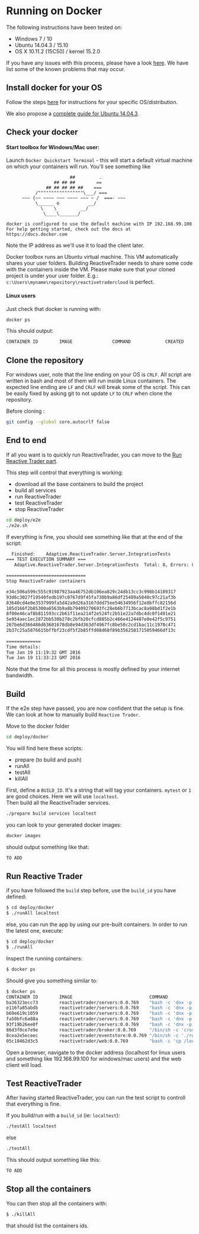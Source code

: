 # Running on Docker

The following instructions have been tested on: 
- Windows 7 / 10
- Ubuntu 14.04.3 / 15.10
- OS X 10.11.2 (15C50) / kernel 15.2.0

If you have any issues with this process, please have a look [here](docker-issues.md). We have list some of the known problems that may occur.

## Install docker for your OS

Follow the steps [here](https://docs.docker.com/engine/installation/) for instructions for your specific OS/distribution.

We also propose a [complete guide for Ubuntu 14.04.3](ubuntu-complete-guide.md).

## Check your docker
#### Start toolbox for Windows/Mac user:
Launch `Docker Quickstart Terminal` - this will start a default virtual machine on which your containers will run. You'll see something like

```
                        ##         .
                  ## ## ##        ==
               ## ## ## ## ##    ===
           /"""""""""""""""""\___/ ===
      ~~~ {~~ ~~~~ ~~~ ~~~~ ~~~ ~ /  ===- ~~~
           \______ o           __/
             \    \         __/
              \____\_______/

docker is configured to use the default machine with IP 192.168.99.100
For help getting started, check out the docs at https://docs.docker.com
``` 

Note the IP address as we'll use it to load the client later.

Docker toolbox runs an Ubuntu virtual machine. This VM automatically shares your user folders. Building ReactiveTrader needs to share some code with the containers inside the VM. Please make sure that your cloned project is under your user folder. E.g.: `c:\Users\myname\repository\reactivetradercloud` is perfect. 

#### Linux users
Just check that docker is running with:

```bash
docker ps
```
This should output:

```bash
CONTAINER ID        IMAGE               COMMAND             CREATED             STATUS              PORTS               NAMES

```

## Clone the repository

For windows user, note that the line ending on your OS is `CRLF`. All script are written in bash and most of them will run inside Linux containers. The expected line ending are `LF` and `CRLF` will break some of the script.
This can be easily fixed by asking git to not update `LF` to `CRLF` when clone the repository. 

Before cloning :
```bash
git config --global core.autocrlf false
```

## End to end

If all you want is to quickly run ReactiveTrader, you can move to the [Run Reactive Trader part](#run-reactive-trader).

This step will control that everything is working:  
 - download all the base containers to build the project
 - build all services
 - run ReactiveTrader
 - test ReactiveTrader
 - stop ReactiveTrader
 
```bash
cd deploy/e2e
./e2e.sh
```

If everything is fine, you should see something like that at the end of the script:
```bash
  Finished:    Adaptive.ReactiveTrader.Server.IntegrationTests
=== TEST EXECUTION SUMMARY ===
   Adaptive.ReactiveTrader.Server.IntegrationTests  Total: 8, Errors: 0, Failed: 0, Skipped: 0, Time: 9.818s

==============================
Stop ReactiveTrader containers

e34c506a599c555c91987923aa46752db106ea829c24db13cc3c998b14109317
93d6c3027f19540fedb197c0767d9f45fa730b9a86df25489a5840c97c21af3b
83640cd4e0e3537999fa5d42a9d26a3167ddd75ee54634956f12e8bffc82156d
105d166f2b85300a6563b9a8b79409270693fc28eb6b7713bcac8a98bd1f2e1b
8f00e46caf8b811593cc2b61f11ea214f2e524fc2b51e22a7dbc4dc0f1491e21
5e954aec1ec2872bb530b270c2bfb20cfcd885b2c466e4124487e0e42f5c9751
267be6d366486d63601678db8e94d363df4967fc8be50c2cd1bac11c1978c471
2b37c25a5876615bffbf23cdf5f2b85ffd08d68f89b3562501715059466df13c
 
=============
Time details:
Tue Jan 19 11:19:32 GMT 2016
Tue Jan 19 11:33:23 GMT 2016
```

Note that the time for all this process is mostly defined by your internet bandwidth.

## Build
 
If the e2e step have passed, you are now confident that the setup is fine.  
We can look at how to manually build `Reactive Trader`.

Move to the docker folder
```bash
cd deploy/docker
```

You will find here these scripts:
- prepare (to build and push)
- runAll
- testAll
- killAll

First, define a `BUILD_ID`. It's a string that will tag your containers. `mytest` or `1` are good choices. Here we will use `localtest`.    
Then build all the ReactiveTrader services.
```bash
./prepare build services localtest
```

you can look to your generated docker images:
```bash
docker images
```
should output something like that:
```bash
TO ADD
```

## Run Reactive Trader

if you have followed the `build` step before, use the `build_id` you have defined:
```bash
$ cd deploy/docker
$ ./runAll localtest
```

else, you can run the app by using our pre-built containers.
In order to run the latest one, execute:
```bash
$ cd deploy/docker
$ ./runAll
```

Inspect the running containers:

```bash
$ docker ps
```

Should give you something similar to:

```bash
$ docker ps
CONTAINER ID        IMAGE                             COMMAND                  CREATED             STATUS              PORTS               NAMES
ba36323ecc73        reactivetrader/servers:0.0.769    "bash -c 'dnx -p Adap"   29 seconds ago      Up 23 seconds                           analytics
e116fa85abdb        reactivetrader/servers:0.0.769    "bash -c 'dnx -p Adap"   30 seconds ago      Up 24 seconds                           blotter
b69e619c1059        reactivetrader/servers:0.0.769    "bash -c 'dnx -p Adap"   31 seconds ago      Up 25 seconds                           tradeexecution
fa50bfc6a88a        reactivetrader/servers:0.0.769    "bash -c 'dnx -p Adap"   32 seconds ago      Up 26 seconds                           pricing
93f19b26ee0f        reactivetrader/servers:0.0.769    "bash -c 'dnx -p Adap"   33 seconds ago      Up 27 seconds                           reference
86d3f0ce7e9e        reactivetrader/broker:0.0.769     "/bin/sh -c 'crossbar"   34 seconds ago      Up 28 seconds                           broker
8cea2e5eceec        reactivetrader/eventstore:0.0.769 "/bin/sh -c './run-no"   35 seconds ago      Up 29 seconds                           eventstore
05c18462d3c5        reactivetrader/web:0.0.769        "bash -c 'cp /localho"   35 seconds ago      Up 30 seconds                           web
```

Open a browser, navigate to the docker address (localhost for linux users and something like 192.168.99.100 for windows/mac users) and the web client will load.

## Test ReactiveTrader
After having started ReactiveTrader, you can run the test script to controll that everything is fine.

If you build/run with a `build_id` (ie: `localtest`): 
```bash
./testAll localtest
```

else
```bash
./testAll
```

This should output something like this:
```bash
TO ADD
```

## Stop all the containers
You can then stop all the containers with:
```bash
$ ./killAll
```

that should list the containers ids.
